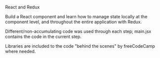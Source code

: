 React and Redux

Build a React component and learn how to manage state locally at the component level, and throughout the entire application with Redux.

Different/non-accumulating code was used through each step; main.jsx contains the code in the current step.

Libraries are included to the code "behind the scenes" by freeCodeCamp where needed.